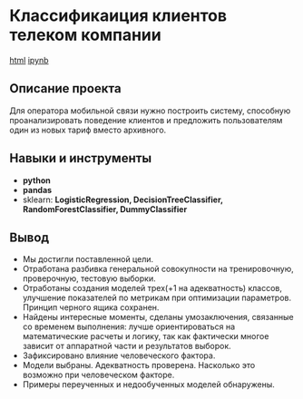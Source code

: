 # Классификаиция клиентов телеком компании

[html](https://github.com/TomashA1980/Portfolio_All_Practicum_Projects/blob/main/mobile_tariff/mobile_tariff.html)  [ipynb](https://github.com/TomashA1980/Portfolio_All_Practicum_Projects/blob/main/mobile_tariff/mobile_tariff.ipynb)

## Описание проекта

Для оператора мобильной связи нужно построить систему, способную проанализировать поведение клиентов и предложить пользователям один из новых тариф вместо архивного.


## Навыки и инструменты

- **python**
- **pandas**
- sklearn: **LogisticRegression, DecisionTreeClassifier, RandomForestClassifier, DummyClassifier** 



## Вывод

- Мы достигли поставленной цели.
- Отработана разбивка генеральной совокупности на тренировочную, проверочную, тестовую выборки.
- Отработаны создания моделей трех(+1 на адекватность) классов, улучшение показателей по метрикам при оптимизации параметров. Принцип черного ящика сохранен.
- Найдены интересные моменты, сделаны умозаключения, связанные со временем выполнения: лучше ориентироваться на математические расчеты и логику, так как фактически многое зависит от аппаратной части и результатов выборок.
- Зафиксировано влияние человеческого фактора.
- Модели выбраны. Адекватность проверена. Насколько это возможно при человеческом факторе.
- Примеры переученных и недообученных моделей обнаружены.
